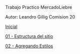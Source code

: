 Trabajo Practico MercadoLiebre

Autor: Leandro Gillig
Comision 20

[Inicial](https://github.com/Linno87/EstructuraDeUnSitioWeb/tree/master)

[01 - Estructura del sitio](https://github.com/Linno87/EstructuraDeUnSitioWeb/tree/develop)

[02 - Agregando Estilos](https://github.com/Linno87/EstructuraDeUnSitioWeb/tree/agregandoStylos)

